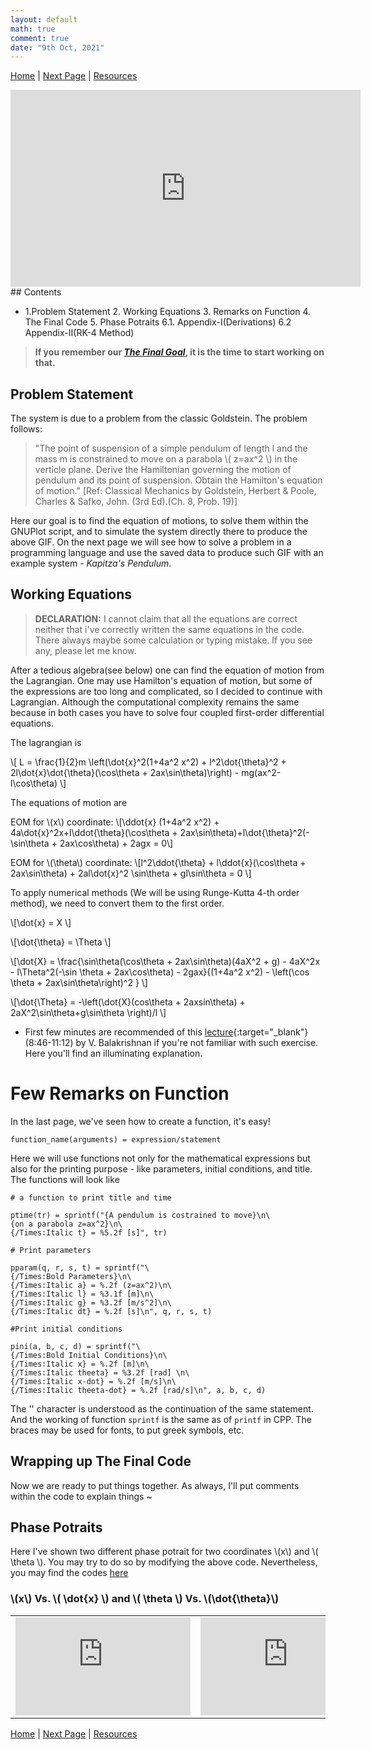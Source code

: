 ```yaml
---
layout: default
math: true
comment: true
date: "9th Oct, 2021"
---
```


[Home](./) \| [Next Page](./eom1.html) \| [Resources](./conclusion.html)

<iframe width="560" height="315" src="https://www.youtube-nocookie.com/embed/ryhVL7ucbj4" title="YouTube video player" frameborder="0" allow="accelerometer; autoplay; clipboard-write; encrypted-media; gyroscope; picture-in-picture" allowfullscreen></iframe>
<br>
## Contents 

*  1.Problem Statement 2. Working Equations 3. Remarks on Function 4. The Final Code 5. Phase Potraits 6.1. Appendix-I(Derivations) 6.2 Appendix-II(RK-4 Method) 

> **If you remember our *[The Final Goal](./#the-final-goal)*, it is the time to start working on that.**

## Problem Statement

The system is due to a problem from the classic Goldstein. The problem follows:
> "The point of suspension of a simple pendulum of length l and the mass m is constrained to move on a parabola \\( z=ax^2 \\) in the verticle plane. Derive the Hamiltonian governing the motion of pendulum and its point of suspension. Obtain the Hamilton's equation of motion." [Ref: Classical Mechanics by Goldstein, Herbert & Poole, Charles & Safko, John. (3rd Ed).(Ch. 8, Prob. 19)]

Here our goal is to find the equation of motions, to solve them within the GNUPlot script, and to simulate the system directly there to produce the above GIF. On the next page we will see how to solve a problem in a programming language and use the saved data to produce such GIF with an example system - *Kapitza's Pendulum*.

## Working Equations

> **DECLARATION:** I cannot claim that all the equations are correct neither that i've correctly written the same equations in the code. There always maybe some calculation or typing mistake. If you see any, please let me know.

After a tedious algebra(see below) one can find the equation of motion from the Lagrangian. One may use Hamilton's equation of motion, but some of the expressions are too long and complicated, so I decided to continue with Lagrangian. Although the computational complexity remains the same because in both cases you have to solve four coupled first-order differential equations.

The lagrangian is

\\[ L = \frac{1}{2}m \left(\dot{x}^2(1+4a^2 x^2) + l^2\dot{\theta}^2 +  2l\dot{x}\dot{\theta}(\cos\theta + 2ax\sin\theta)\right)  - mg(ax^2-l\cos\theta) \\]

The equations of motion are

EOM for \\(x\\) coordinate:
\\[\ddot{x} (1+4a^2 x^2) + 4a\dot{x}^2x+l\ddot{\theta}(\cos\theta + 2ax\sin\theta)+l\dot{\theta}^2(-\sin\theta + 2ax\cos\theta) + 2agx = 0\\]

EOM for \\(\theta\\) coordinate:
\\[l^2\ddot{\theta} + l\ddot{x}(\cos\theta + 2ax\sin\theta) + 2al\dot{x}^2 \sin\theta + gl\sin\theta = 0 \\]

To apply numerical methods (We will be using Runge-Kutta 4-th order method), we need to convert them to the first order.

\\[\dot{x} = X \\]

\\[\dot{\theta} = \Theta \\]

\\[\dot{X} = \frac{\sin\theta(\cos\theta + 2ax\sin\theta)(4aX^2 + g) - 4aX^2x - l\Theta^2(-\sin \theta + 2ax\cos\theta) - 2gax}{(1+4a^2 x^2) - \left(\cos \theta + 2ax\sin\theta\right)^2 } \\]

\\[\dot{\Theta} = -\left(\dot{X}(cos\theta + 2axsin\theta) + 2aX^2\sin\theta+g\sin\theta \right)/l \\]

* First few minutes are recommended of this [lecture](https://youtu.be/nh4TFzg30eQ?list=PLbMVogVj5nJQKk1E7OUQs_TcW_zQoaO4t&t=525){:target="_blank"} (8:46-11:12) by V. Balakrishnan if you're not familiar with such exercise. Here you'll find an illuminating explanation.

# Few Remarks on Function

In the last page, we've seen how to create a function, it's easy! 

`function_name(arguments) = expression/statement`

Here we will use functions not only for the mathematical expressions but also for the printing purpose - like parameters, initial conditions, and title. The functions will look like

```
# a function to print title and time

ptime(tr) = sprintf("{A pendulum is costrained to move}\n\
{on a parabola z=ax^2}\n\
{/Times:Italic t} = %5.2f [s]", tr)

# Print parameters

pparam(q, r, s, t) = sprintf("\
{/Times:Bold Parameters}\n\
{/Times:Italic a} = %.2f (z=ax^2)\n\
{/Times:Italic l} = %3.1f [m]\n\
{/Times:Italic g} = %3.2f [m/s^2]\n\
{/Times:Italic dt} = %.2f [s]\n", q, r, s, t) 

#Print initial conditions

pini(a, b, c, d) = sprintf("\
{/Times:Bold Initial Conditions}\n\
{/Times:Italic x} = %.2f [m]\n\
{/Times:Italic theeta} = %3.2f [rad] \n\
{/Times:Italic x-dot} = %.2f [m/s]\n\
{/Times:Italic theeta-dot} = %.2f [rad/s]\n", a, b, c, d) 
```
The '\' character is understood as the continuation of the same statement. And the working of function `sprintf` is the same as of `printf` in CPP. The braces may be used for fonts, to put greek symbols, etc.

## Wrapping up The Final Code

Now we are ready to put things together. As always, I'll put comments within the code to explain things ~

<script src="https://gist.github.com/arabindo/62260a0aefaab761cd3e51bb7ac037d1.js"></script>

## Phase Potraits

Here I've shown two different phase potrait for two coordinates \\(x\\) and \\( \theta \\). You may try to do so by modifying the above code. Nevertheless, you may find the codes [here](./code.html#cp-phase)

### \\(x\\) Vs. \\( \dot{x} \\) and \\( \theta \\) Vs. \\(\dot{\theta}\\)

<table>
<tr>
<td><iframe width="280" height="157" src="https://www.youtube-nocookie.com/embed/ZVRorFBgrZ4" title="YouTube video player" frameborder="0" allow="accelerometer; autoplay; clipboard-write; encrypted-media; gyroscope; picture-in-picture" allowfullscreen></iframe></td>
<td><iframe width="280" height="157" src="https://www.youtube-nocookie.com/embed/ARniP4R7mo4" title="YouTube video player" frameborder="0" allow="accelerometer; autoplay; clipboard-write; encrypted-media; gyroscope; picture-in-picture" allowfullscreen></iframe>
</td>

</tr>
</table>

[Home](./) \| [Next Page](./eom1.html) \| [Resources](./conclusion.html)

